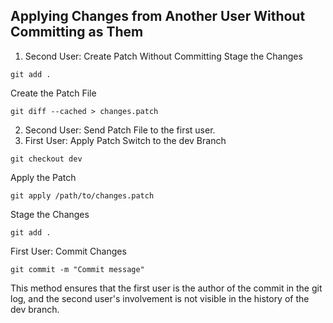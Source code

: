 ## Applying Changes from Another User Without Committing as Them
1. Second User: Create Patch Without Committing
Stage the Changes
```
git add .
```
Create the Patch File
```
git diff --cached > changes.patch
```
2. Second User: Send Patch File to the first user.
3. First User: Apply Patch
Switch to the dev Branch
```
git checkout dev
```
Apply the Patch
```
git apply /path/to/changes.patch
```
Stage the Changes
```
git add .
```
First User: Commit Changes
```
git commit -m "Commit message"
```
This method ensures that the first user is the author of the commit in the git log, and the second user's involvement is not visible in the history of the dev branch.

